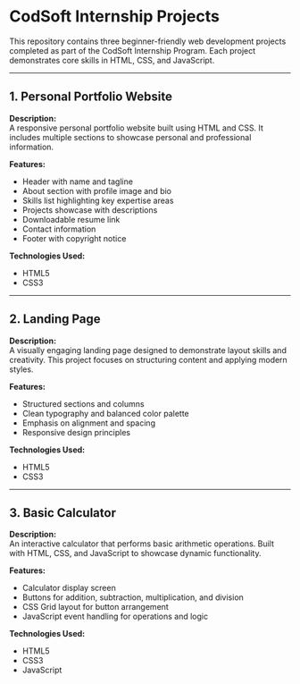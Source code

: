 # CodSoft Internship Projects

This repository contains three beginner-friendly web development projects completed as part of the CodSoft Internship Program. Each project demonstrates core skills in HTML, CSS, and JavaScript.

---

## 1. Personal Portfolio Website

**Description:**  
A responsive personal portfolio website built using HTML and CSS. It includes multiple sections to showcase personal and professional information.

**Features:**
- Header with name and tagline
- About section with profile image and bio
- Skills list highlighting key expertise areas
- Projects showcase with descriptions
- Downloadable resume link
- Contact information
- Footer with copyright notice

**Technologies Used:**
- HTML5
- CSS3

---

## 2. Landing Page

**Description:**  
A visually engaging landing page designed to demonstrate layout skills and creativity. This project focuses on structuring content and applying modern styles.

**Features:**
- Structured sections and columns
- Clean typography and balanced color palette
- Emphasis on alignment and spacing
- Responsive design principles

**Technologies Used:**
- HTML5
- CSS3

---

## 3. Basic Calculator

**Description:**  
An interactive calculator that performs basic arithmetic operations. Built with HTML, CSS, and JavaScript to showcase dynamic functionality.

**Features:**
- Calculator display screen
- Buttons for addition, subtraction, multiplication, and division
- CSS Grid layout for button arrangement
- JavaScript event handling for operations and logic

**Technologies Used:**
- HTML5
- CSS3
- JavaScript

